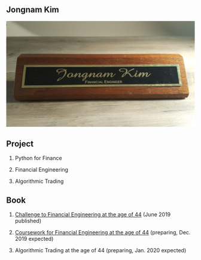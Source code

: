

## Jongnam Kim

![](20191002_134135.jpg) 

## Project

1. Python for Finance

1. Financial Engineering

1. Algorithmic Trading

## Book

1. [Challenge to Financial Engineering at the age of 44](https://www.amazon.com/My-Challenge-Financial-Engineering-age/dp/1097371832/ref=sr_1_2?keywords=financial+engineering+at+the+age+of+44&qid=1570423682&sr=8-2) (June 2019 published)

1. [Coursework for Financial Engineering at the age of 44](https://wikidocs.net/31740) (preparing, Dec. 2019 expected)

1. Algorithmic Trading at the age of 44 (preparing, Jan. 2020 expected)
